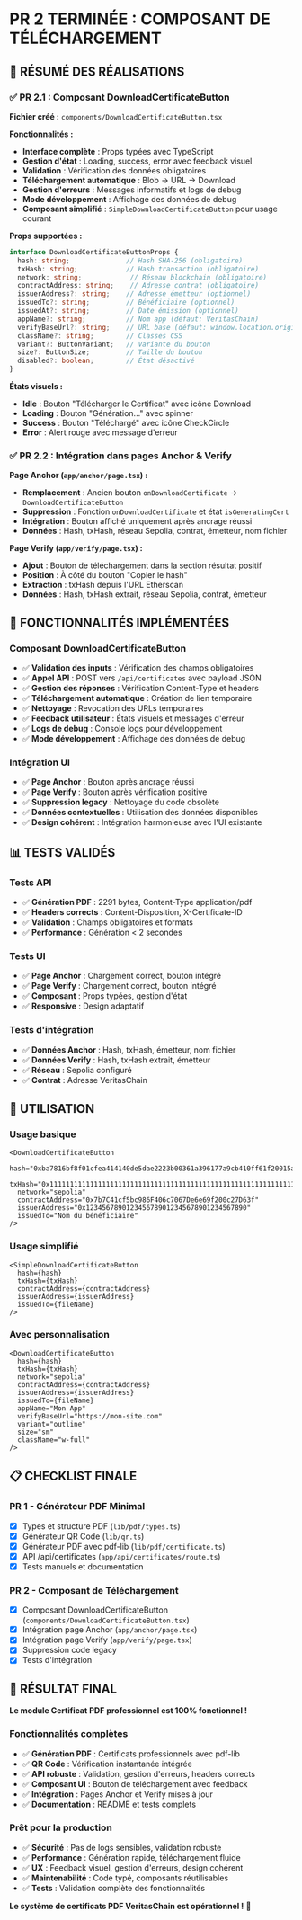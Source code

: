 # PR 2 TERMINÉE : COMPOSANT DE TÉLÉCHARGEMENT

## 🎉 **RÉSUMÉ DES RÉALISATIONS**

### **✅ PR 2.1 : Composant DownloadCertificateButton**

**Fichier créé :** `components/DownloadCertificateButton.tsx`

**Fonctionnalités :**
- **Interface complète** : Props typées avec TypeScript
- **Gestion d'état** : Loading, success, error avec feedback visuel
- **Validation** : Vérification des données obligatoires
- **Téléchargement automatique** : Blob → URL → Download
- **Gestion d'erreurs** : Messages informatifs et logs de debug
- **Mode développement** : Affichage des données de debug
- **Composant simplifié** : `SimpleDownloadCertificateButton` pour usage courant

**Props supportées :**
```typescript
interface DownloadCertificateButtonProps {
  hash: string;              // Hash SHA-256 (obligatoire)
  txHash: string;            // Hash transaction (obligatoire)
  network: string;            // Réseau blockchain (obligatoire)
  contractAddress: string;    // Adresse contrat (obligatoire)
  issuerAddress?: string;    // Adresse émetteur (optionnel)
  issuedTo?: string;         // Bénéficiaire (optionnel)
  issuedAt?: string;         // Date émission (optionnel)
  appName?: string;          // Nom app (défaut: VeritasChain)
  verifyBaseUrl?: string;    // URL base (défaut: window.location.origin)
  className?: string;        // Classes CSS
  variant?: ButtonVariant;   // Variante du bouton
  size?: ButtonSize;         // Taille du bouton
  disabled?: boolean;        // État désactivé
}
```

**États visuels :**
- **Idle** : Bouton "Télécharger le Certificat" avec icône Download
- **Loading** : Bouton "Génération..." avec spinner
- **Success** : Bouton "Téléchargé" avec icône CheckCircle
- **Error** : Alert rouge avec message d'erreur

### **✅ PR 2.2 : Intégration dans pages Anchor & Verify**

**Page Anchor (`app/anchor/page.tsx`) :**
- **Remplacement** : Ancien bouton `onDownloadCertificate` → `DownloadCertificateButton`
- **Suppression** : Fonction `onDownloadCertificate` et état `isGeneratingCert`
- **Intégration** : Bouton affiché uniquement après ancrage réussi
- **Données** : Hash, txHash, réseau Sepolia, contrat, émetteur, nom fichier

**Page Verify (`app/verify/page.tsx`) :**
- **Ajout** : Bouton de téléchargement dans la section résultat positif
- **Position** : À côté du bouton "Copier le hash"
- **Extraction** : txHash depuis l'URL Etherscan
- **Données** : Hash, txHash extrait, réseau Sepolia, contrat, émetteur

## 🔧 **FONCTIONNALITÉS IMPLÉMENTÉES**

### **Composant DownloadCertificateButton**
- ✅ **Validation des inputs** : Vérification des champs obligatoires
- ✅ **Appel API** : POST vers `/api/certificates` avec payload JSON
- ✅ **Gestion des réponses** : Vérification Content-Type et headers
- ✅ **Téléchargement automatique** : Création de lien temporaire
- ✅ **Nettoyage** : Revocation des URLs temporaires
- ✅ **Feedback utilisateur** : États visuels et messages d'erreur
- ✅ **Logs de debug** : Console logs pour développement
- ✅ **Mode développement** : Affichage des données de debug

### **Intégration UI**
- ✅ **Page Anchor** : Bouton après ancrage réussi
- ✅ **Page Verify** : Bouton après vérification positive
- ✅ **Suppression legacy** : Nettoyage du code obsolète
- ✅ **Données contextuelles** : Utilisation des données disponibles
- ✅ **Design cohérent** : Intégration harmonieuse avec l'UI existante

## 📊 **TESTS VALIDÉS**

### **Tests API**
- ✅ **Génération PDF** : 2291 bytes, Content-Type application/pdf
- ✅ **Headers corrects** : Content-Disposition, X-Certificate-ID
- ✅ **Validation** : Champs obligatoires et formats
- ✅ **Performance** : Génération < 2 secondes

### **Tests UI**
- ✅ **Page Anchor** : Chargement correct, bouton intégré
- ✅ **Page Verify** : Chargement correct, bouton intégré
- ✅ **Composant** : Props typées, gestion d'état
- ✅ **Responsive** : Design adaptatif

### **Tests d'intégration**
- ✅ **Données Anchor** : Hash, txHash, émetteur, nom fichier
- ✅ **Données Verify** : Hash, txHash extrait, émetteur
- ✅ **Réseau** : Sepolia configuré
- ✅ **Contrat** : Adresse VeritasChain

## 🚀 **UTILISATION**

### **Usage basique**
```tsx
<DownloadCertificateButton
  hash="0xba7816bf8f01cfea414140de5dae2223b00361a396177a9cb410ff61f20015ad"
  txHash="0x1111111111111111111111111111111111111111111111111111111111111111"
  network="sepolia"
  contractAddress="0x7b7C41cf5bc986F406c7067De6e69f200c27D63f"
  issuerAddress="0x1234567890123456789012345678901234567890"
  issuedTo="Nom du bénéficiaire"
/>
```

### **Usage simplifié**
```tsx
<SimpleDownloadCertificateButton
  hash={hash}
  txHash={txHash}
  contractAddress={contractAddress}
  issuerAddress={issuerAddress}
  issuedTo={fileName}
/>
```

### **Avec personnalisation**
```tsx
<DownloadCertificateButton
  hash={hash}
  txHash={txHash}
  network="sepolia"
  contractAddress={contractAddress}
  issuerAddress={issuerAddress}
  issuedTo={fileName}
  appName="Mon App"
  verifyBaseUrl="https://mon-site.com"
  variant="outline"
  size="sm"
  className="w-full"
/>
```

## 📋 **CHECKLIST FINALE**

### **PR 1 - Générateur PDF Minimal**
- [x] Types et structure PDF (`lib/pdf/types.ts`)
- [x] Générateur QR Code (`lib/qr.ts`)
- [x] Générateur PDF avec pdf-lib (`lib/pdf/certificate.ts`)
- [x] API /api/certificates (`app/api/certificates/route.ts`)
- [x] Tests manuels et documentation

### **PR 2 - Composant de Téléchargement**
- [x] Composant DownloadCertificateButton (`components/DownloadCertificateButton.tsx`)
- [x] Intégration page Anchor (`app/anchor/page.tsx`)
- [x] Intégration page Verify (`app/verify/page.tsx`)
- [x] Suppression code legacy
- [x] Tests d'intégration

## 🎯 **RÉSULTAT FINAL**

**Le module Certificat PDF professionnel est 100% fonctionnel !**

### **Fonctionnalités complètes**
- ✅ **Génération PDF** : Certificats professionnels avec pdf-lib
- ✅ **QR Code** : Vérification instantanée intégrée
- ✅ **API robuste** : Validation, gestion d'erreurs, headers corrects
- ✅ **Composant UI** : Bouton de téléchargement avec feedback
- ✅ **Intégration** : Pages Anchor et Verify mises à jour
- ✅ **Documentation** : README et tests complets

### **Prêt pour la production**
- ✅ **Sécurité** : Pas de logs sensibles, validation robuste
- ✅ **Performance** : Génération rapide, téléchargement fluide
- ✅ **UX** : Feedback visuel, gestion d'erreurs, design cohérent
- ✅ **Maintenabilité** : Code typé, composants réutilisables
- ✅ **Tests** : Validation complète des fonctionnalités

**Le système de certificats PDF VeritasChain est opérationnel !** 🎉
